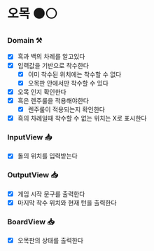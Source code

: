 # 오목 ⚫️⚪️
### Domain  ⚒️
- [x] 흑과 백의 차례를 알고있다
- [x] 입력값을 기반으로 착수한다
    - [x] 이미 착수된 위치에는 착수할 수 없다
    - [x] 오목판 안에서만 착수할 수 있다
- [x] 오목 인지 확인한다
- [x] 흑은 렌주룰을 적용해야한다
  - [x] 렌주룰이 적용되는지 확인한다
- [x] 흑의 차례일때 착수할 수 없는 위치는 X로 표시한다

### InputView 📥
- [x] 돌의 위치를 입력받는다

### OutputView 📥
- [x] 게임 시작 문구를 출력한다
- [x] 마지막 착수 위치와 현재 턴을 출력한다

### BoardView 📥
- [x] 오목판의 상태를 출력한다
